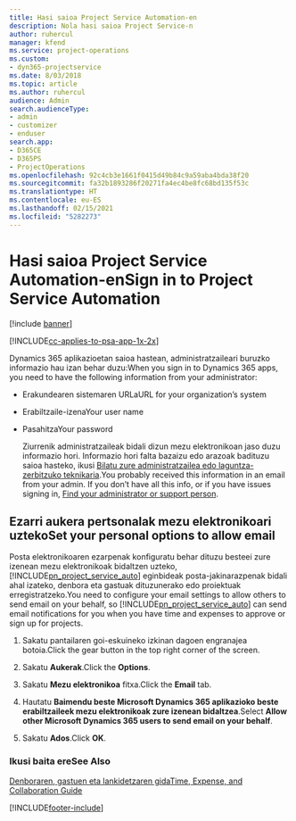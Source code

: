 ```yaml
---
title: Hasi saioa Project Service Automation-en
description: Nola hasi saioa Project Service-n
author: ruhercul
manager: kfend
ms.service: project-operations
ms.custom:
- dyn365-projectservice
ms.date: 8/03/2018
ms.topic: article
ms.author: ruhercul
audience: Admin
search.audienceType:
- admin
- customizer
- enduser
search.app:
- D365CE
- D365PS
- ProjectOperations
ms.openlocfilehash: 92c4cb3e1661f0415d49b84c9a59aba4bda38f20
ms.sourcegitcommit: fa32b1893286f20271fa4ec4be8fc68bd135f53c
ms.translationtype: HT
ms.contentlocale: eu-ES
ms.lasthandoff: 02/15/2021
ms.locfileid: "5282273"
---
```

# <a name="sign-in-to-project-service-automation"></a><span data-ttu-id="53e7d-103">Hasi saioa Project Service Automation-en</span><span class="sxs-lookup"><span data-stu-id="53e7d-103">Sign in to Project Service Automation</span></span>

[!include [banner](../includes/psa-now-project-operations.md)]

[!INCLUDE[cc-applies-to-psa-app-1x-2x](../includes/cc-applies-to-psa-app-1x-2x.md)]

<span data-ttu-id="53e7d-104">Dynamics 365 aplikazioetan saioa hastean, administratzaileari buruzko informazio hau izan behar duzu:</span><span class="sxs-lookup"><span data-stu-id="53e7d-104">When you sign in to Dynamics 365 apps, you need to have the following information from your administrator:</span></span>  
  
- <span data-ttu-id="53e7d-105">Erakundearen sistemaren URLa</span><span class="sxs-lookup"><span data-stu-id="53e7d-105">URL for your organization’s system</span></span>  
  
- <span data-ttu-id="53e7d-106">Erabiltzaile-izena</span><span class="sxs-lookup"><span data-stu-id="53e7d-106">Your user name</span></span>  
  
- <span data-ttu-id="53e7d-107">Pasahitza</span><span class="sxs-lookup"><span data-stu-id="53e7d-107">Your password</span></span>  
  
  <span data-ttu-id="53e7d-108">Ziurrenik administratzaileak bidali dizun mezu elektronikoan jaso duzu informazio hori. Informazio hori falta bazaizu edo arazoak badituzu saioa hasteko, ikusi [Bilatu zure administratzailea edo laguntza-zerbitzuko teknikaria](https://docs.microsoft.com/dynamics365/customerengagement/on-premises/basics/find-administrator-support).</span><span class="sxs-lookup"><span data-stu-id="53e7d-108">You probably received this information in an email from your admin. If you don’t have all this info, or if you have issues signing in, [Find your administrator or support person](https://docs.microsoft.com/dynamics365/customerengagement/on-premises/basics/find-administrator-support).</span></span>  
  
## <a name="set-your-personal-options-to-allow-email"></a><span data-ttu-id="53e7d-109">Ezarri aukera pertsonalak mezu elektronikoari uzteko</span><span class="sxs-lookup"><span data-stu-id="53e7d-109">Set your personal options to allow email</span></span>  
 <span data-ttu-id="53e7d-110">Posta elektronikoaren ezarpenak konfiguratu behar dituzu besteei zure izenean mezu elektronikoak bidaltzen uzteko, [!INCLUDE[pn_project_service_auto](../includes/pn-project-service-auto.md)] eginbideak posta-jakinarazpenak bidali ahal izateko, denbora eta gastuak dituzunerako edo proiektuak erregistratzeko.</span><span class="sxs-lookup"><span data-stu-id="53e7d-110">You need to configure your email settings to allow others to send email on your behalf, so [!INCLUDE[pn_project_service_auto](../includes/pn-project-service-auto.md)] can send email notifications for you when you have time and expenses to approve or sign up for projects.</span></span>  
  
1.  <span data-ttu-id="53e7d-111">Sakatu pantailaren goi-eskuineko izkinan dagoen engranajea botoia.</span><span class="sxs-lookup"><span data-stu-id="53e7d-111">Click the gear button in the top right corner of the screen.</span></span>  
  
2.  <span data-ttu-id="53e7d-112">Sakatu **Aukerak**.</span><span class="sxs-lookup"><span data-stu-id="53e7d-112">Click the **Options**.</span></span>  
  
3.  <span data-ttu-id="53e7d-113">Sakatu **Mezu elektronikoa** fitxa.</span><span class="sxs-lookup"><span data-stu-id="53e7d-113">Click the **Email** tab.</span></span>  
  
4.  <span data-ttu-id="53e7d-114">Hautatu **Baimendu beste Microsoft Dynamics 365 aplikazioko beste erabiltzaileek mezu elektronikoak zure izenean bidaltzea**.</span><span class="sxs-lookup"><span data-stu-id="53e7d-114">Select **Allow other Microsoft Dynamics 365 users to send email on your behalf**.</span></span>  
  
5.  <span data-ttu-id="53e7d-115">Sakatu **Ados**.</span><span class="sxs-lookup"><span data-stu-id="53e7d-115">Click **OK**.</span></span>  
  
### <a name="see-also"></a><span data-ttu-id="53e7d-116">Ikusi baita ere</span><span class="sxs-lookup"><span data-stu-id="53e7d-116">See Also</span></span>  
 [<span data-ttu-id="53e7d-117">Denboraren, gastuen eta lankidetzaren gida</span><span class="sxs-lookup"><span data-stu-id="53e7d-117">Time, Expense, and Collaboration Guide</span></span>](../psa/time-expense-collaboration-guide.md)


[!INCLUDE[footer-include](../includes/footer-banner.md)]